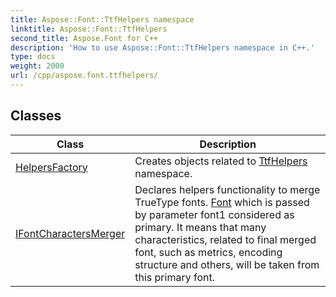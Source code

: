```yaml
---
title: Aspose::Font::TtfHelpers namespace
linktitle: Aspose::Font::TtfHelpers
second_title: Aspose.Font for C++
description: 'How to use Aspose::Font::TtfHelpers namespace in C++.'
type: docs
weight: 2000
url: /cpp/aspose.font.ttfhelpers/
---
```




## Classes

| Class | Description |
| --- | --- |
| [HelpersFactory](./helpersfactory/) | Creates objects related to [TtfHelpers](./) namespace. |
| [IFontCharactersMerger](./ifontcharactersmerger/) | Declares helpers functionality to merge TrueType fonts. [Font](../aspose.font/font/) which is passed by parameter font1 considered as primary. It means that many characteristics, related to final merged font, such as metrics, encoding structure and others, will be taken from this primary font. |
